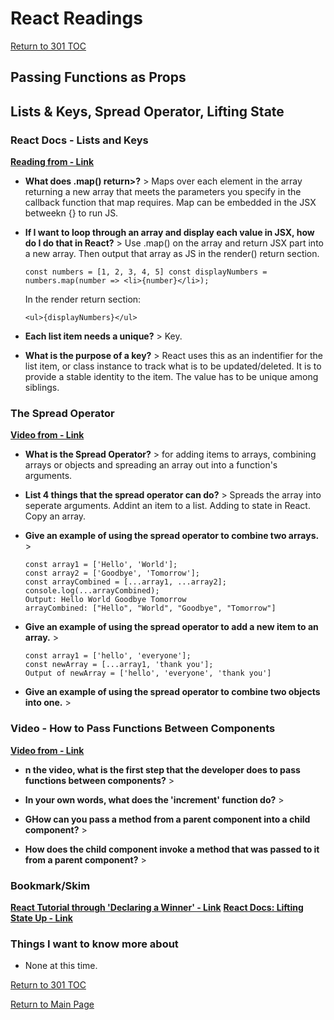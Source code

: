 # React Readings

[Return to 301 TOC](301TOC.md)

## Passing Functions as Props

## Lists & Keys, Spread Operator, Lifting State

### React Docs - Lists and Keys

**[Reading from - Link](https://reactjs.org/docs/lists-and-keys.html)**

- **What does .map() return>?** > Maps over each element in the array returning a new array that meets the parameters you specify in the callback function that map requires. Map can be embedded in the JSX betweekn {} to run JS.

- **If I want to loop through an array and display each value in JSX, how do I do that in React?** > Use .map() on the array and return JSX part into a new array. Then output that array as JS in the render() return section.

  ```
  const numbers = [1, 2, 3, 4, 5] const displayNumbers = numbers.map(number => <li>{number}</li>);
  ```

  In the render return section:

  ```
  <ul>{displayNumbers}</ul>
  ```

- **Each list item needs a unique?** > Key.

- **What is the purpose of a key?** > React uses this as an indentifier for the list item, or class instance to track what is to be updated/deleted. It is to provide a stable identity to the item. The value has to be unique among siblings.

### The Spread Operator

**[Video from - Link](https://medium.com/coding-at-dawn/how-to-use-the-spread-operator-in-javascript-b9e4a8b06fab)**

- **What is the Spread Operator?** > for adding items to arrays, combining arrays or objects and spreading an array out into a function's arguments.

- **List 4 things that the spread operator can do?** > Spreads the array into seperate arguments. Addint an item to a list. Adding to state in React. Copy an array.

- **Give an example of using the spread operator to combine two arrays.** >

  ```
  const array1 = ['Hello', 'World'];
  const array2 = ['Goodbye', 'Tomorrow'];
  const arrayCombined = [...array1, ...array2];
  console.log(...arrayCombined);
  Output: Hello World Goodbye Tomorrow
  arrayCombined: ["Hello", "World", "Goodbye", "Tomorrow"]
  ```

- **Give an example of using the spread operator to add a new item to an array.** >

  ```
  const array1 = ['hello', 'everyone'];
  const newArray = [...array1, 'thank you'];
  Output of newArray = ['hello', 'everyone', 'thank you']
  ```

- **Give an example of using the spread operator to combine two objects into one.** >

### Video - How to Pass Functions Between Components

**[Video from - Link](https://www.youtube.com/watch?v=c05OL7XbwXU)**

- **n the video, what is the first step that the developer does to pass functions between components?** >

- **In your own words, what does the 'increment' function do?** >

- **GHow can you pass a method from a parent component into a child component?** >

- **How does the child component invoke a method that was passed to it from a parent component?** >

### Bookmark/Skim

**[React Tutorial through 'Declaring a Winner' - Link](https://reactjs.org/tutorial/tutorial.html)**
**[React Docs: Lifting State Up - Link](https://reactjs.org/docs/lifting-state-up.html)**

### Things I want to know more about

- None at this time.

[Return to 301 TOC](301TOC.md)

[Return to Main Page](../README.md)
